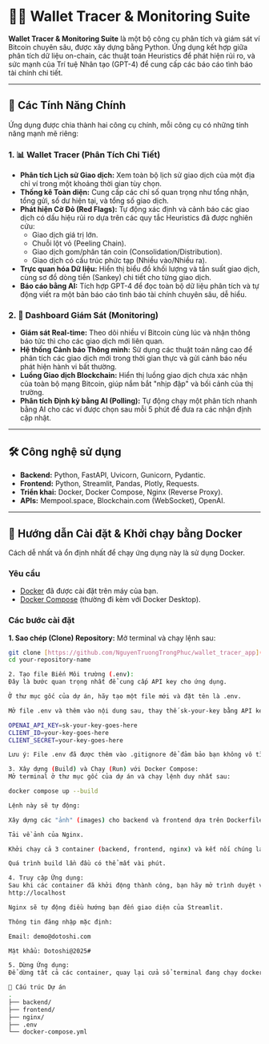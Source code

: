 # 🕵️‍♂️ Wallet Tracer & Monitoring Suite

**Wallet Tracer & Monitoring Suite** là một bộ công cụ phân tích và giám sát ví Bitcoin chuyên sâu, được xây dựng bằng Python. Ứng dụng kết hợp giữa phân tích dữ liệu on-chain, các thuật toán Heuristics để phát hiện rủi ro, và sức mạnh của Trí tuệ Nhân tạo (GPT-4) để cung cấp các báo cáo tình báo tài chính chi tiết.

---

## 🚀 Các Tính Năng Chính

Ứng dụng được chia thành hai công cụ chính, mỗi công cụ có những tính năng mạnh mẽ riêng:

### 1. 📊 Wallet Tracer (Phân Tích Chi Tiết)
- **Phân tích Lịch sử Giao dịch:** Xem toàn bộ lịch sử giao dịch của một địa chỉ ví trong một khoảng thời gian tùy chọn.
- **Thống kê Toàn diện:** Cung cấp các chỉ số quan trọng như tổng nhận, tổng gửi, số dư hiện tại, và tổng số giao dịch.
- **Phát hiện Cờ Đỏ (Red Flags):** Tự động xác định và cảnh báo các giao dịch có dấu hiệu rủi ro dựa trên các quy tắc Heuristics đã được nghiên cứu:
  - Giao dịch giá trị lớn.
  - Chuỗi lột vỏ (Peeling Chain).
  - Giao dịch gom/phân tán coin (Consolidation/Distribution).
  - Giao dịch có cấu trúc phức tạp (Nhiều vào/Nhiều ra).
- **Trực quan hóa Dữ liệu:** Hiển thị biểu đồ khối lượng và tần suất giao dịch, cùng sơ đồ dòng tiền (Sankey) chi tiết cho từng giao dịch.
- **Báo cáo bằng AI:** Tích hợp GPT-4 để đọc toàn bộ dữ liệu phân tích và tự động viết ra một bản báo cáo tình báo tài chính chuyên sâu, dễ hiểu.

### 2. 📡 Dashboard Giám Sát (Monitoring)
- **Giám sát Real-time:** Theo dõi nhiều ví Bitcoin cùng lúc và nhận thông báo tức thì cho các giao dịch mới liên quan.
- **Hệ thống Cảnh báo Thông minh:** Sử dụng các thuật toán nâng cao để phân tích các giao dịch mới trong thời gian thực và gửi cảnh báo nếu phát hiện hành vi bất thường.
- **Luồng Giao dịch Blockchain:** Hiển thị luồng giao dịch chưa xác nhận của toàn bộ mạng Bitcoin, giúp nắm bắt "nhịp đập" và bối cảnh của thị trường.
- **Phân tích Định kỳ bằng AI (Polling):** Tự động chạy một phân tích nhanh bằng AI cho các ví được chọn sau mỗi 5 phút để đưa ra các nhận định cập nhật.

---

## 🛠️ Công nghệ sử dụng

- **Backend:** Python, FastAPI, Uvicorn, Gunicorn, Pydantic.
- **Frontend:** Python, Streamlit, Pandas, Plotly, Requests.
- **Triển khai:** Docker, Docker Compose, Nginx (Reverse Proxy).
- **APIs:** Mempool.space, Blockchain.com (WebSocket), OpenAI.

---

## 🏃 Hướng dẫn Cài đặt & Khởi chạy bằng Docker

Cách dễ nhất và ổn định nhất để chạy ứng dụng này là sử dụng Docker.

### Yêu cầu
- [Docker](https://www.docker.com/products/docker-desktop/) đã được cài đặt trên máy của bạn.
- [Docker Compose](https://docs.docker.com/compose/install/) (thường đi kèm với Docker Desktop).

### Các bước cài đặt

**1. Sao chép (Clone) Repository:**
Mở terminal và chạy lệnh sau:
```bash
git clone [https://github.com/NguyenTruongTrongPhuc/wallet_tracer_app](https://github.com/NguyenTruongTrongPhuc/wallet_tracer_app)
cd your-repository-name

2. Tạo file Biến Môi trường (.env):
Đây là bước quan trọng nhất để cung cấp API key cho ứng dụng.

Ở thư mục gốc của dự án, hãy tạo một file mới và đặt tên là .env.

Mở file .env và thêm vào nội dung sau, thay thế sk-your-key bằng API key của bạn từ OpenAI:

OPENAI_API_KEY=sk-your-key-goes-here
CLIENT_ID=your-key-goes-here
CLIENT_SECRET=your-key-goes-here

Lưu ý: File .env đã được thêm vào .gitignore để đảm bảo bạn không vô tình đưa API key của mình lên GitHub.

3. Xây dựng (Build) và Chạy (Run) với Docker Compose:
Mở terminal ở thư mục gốc của dự án và chạy lệnh duy nhất sau:

docker compose up --build

Lệnh này sẽ tự động:

Xây dựng các "ảnh" (images) cho backend và frontend dựa trên Dockerfile tương ứng.

Tải về ảnh của Nginx.

Khởi chạy cả 3 container (backend, frontend, nginx) và kết nối chúng lại với nhau.

Quá trình build lần đầu có thể mất vài phút.

4. Truy cập Ứng dụng:
Sau khi các container đã khởi động thành công, bạn hãy mở trình duyệt và truy cập vào địa chỉ:
http://localhost

Nginx sẽ tự động điều hướng bạn đến giao diện của Streamlit.

Thông tin đăng nhập mặc định:

Email: demo@dotoshi.com

Mật khẩu: Dotoshi@2025#

5. Dừng Ứng dụng:
Để dừng tất cả các container, quay lại cửa sổ terminal đang chạy docker-compose và bấm Ctrl + C.

📁 Cấu trúc Dự án
.
├── backend/        
├── frontend/       
├── nginx/          
├── .env            
└── docker-compose.yml 
